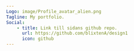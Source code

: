 ```yaml
---
Logo: image/Profile_avatar_alien.png
Tagline: My portfolio.
Social:
    - title: Link till sidans github repo.
      url: https://github.com/blixtenA/design1
      icon: github
---
```

